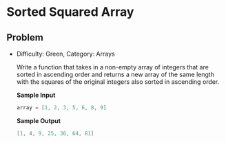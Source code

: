 # Sorted Squared Array

## Problem

- Difficulty: Green, Category: Arrays

  Write a function that takes in a non-empty array of integers that are sorted
  in ascending order and returns a new array of the same length with the squares
  of the original integers also sorted in ascending order.

  **Sample Input**
  ```go
  array = [1, 2, 3, 5, 6, 8, 9]
  ```

  **Sample Output**
  ```go
  [1, 4, 9, 25, 36, 64, 81]
  ```
